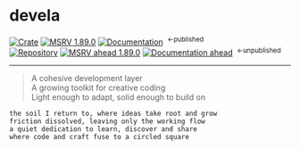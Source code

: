 # devela

[![Crate](https://img.shields.io/crates/v/devela.svg)](https://crates.io/crates/devela)
[![MSRV 1.89.0](https://flat.badgen.net/badge/MSRV/1.89.0/purple)](https://releases.rs/docs/1.89.0/)
[![Documentation](https://flat.badgen.net/badge/docs/250815/green)](https://andamira.github.io/devela/latest/devela/)
&nbsp;<sup>←published</sup>
<br/>
[![Repository](https://flat.badgen.net/badge/github/v0.25.0/blue?icon=git)](https://github.com/andamira/devela)
[![MSRV ahead 1.89.0](https://flat.badgen.net/badge/MSRV/1.89.0/blue)](https://releases.rs/docs/1.89.0/)
[![Documentation ahead](https://flat.badgen.net/badge/docs/250914/blue)](https://andamira.github.io/devela/unpublished/devela/)
&nbsp;<sup>←unpublished</sup>

---

> A cohesive development layer<br/>
> A growing toolkit for creative coding<br/>
> Light enough to adapt, solid enough to build on<br/>
```poetry
the soil I return to, where ideas take root and grow
friction dissolved, leaving only the working flow
a quiet dedication to learn, discover and share
where code and craft fuse to a circled square
```

